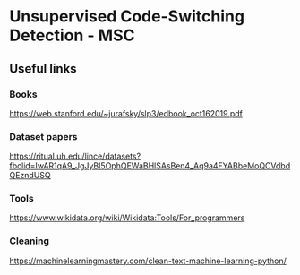# Unsupervised Code-Switching Detection - MSC

## Useful links

### Books

https://web.stanford.edu/~jurafsky/slp3/edbook_oct162019.pdf

### Dataset papers

https://ritual.uh.edu/lince/datasets?fbclid=IwAR1qA9_JgJyBI5OphQEWaBHlSAsBen4_Aq9a4FYABbeMoQCVdbdQEzndUSQ

### Tools
https://www.wikidata.org/wiki/Wikidata:Tools/For_programmers

### Cleaning

https://machinelearningmastery.com/clean-text-machine-learning-python/


